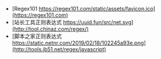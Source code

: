 - [Regex101 https://regex101.com/static/assets/favicon.ico](https://regex101.com)
- [站长工具正则表达式 https://uuid.fun/src/net.svg](http://tool.chinaz.com/regex/)
- [脚本之家正则表达式 https://static.netnr.com/2019/02/18/102245a93e.png](http://tools.jb51.net/regex/javascript)